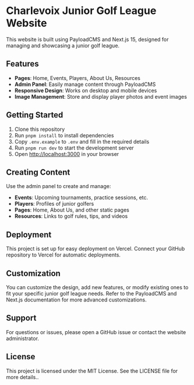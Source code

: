 # Charlevoix Junior Golf League Website

This website is built using PayloadCMS and Next.js 15, designed for managing and showcasing a junior golf league.

## Features

- **Pages**: Home, Events, Players, About Us, Resources
- **Admin Panel**: Easily manage content through PayloadCMS
- **Responsive Design**: Works on desktop and mobile devices
- **Image Management**: Store and display player photos and event images

## Getting Started

1. Clone this repository
2. Run `pnpm install` to install dependencies
3. Copy `.env.example` to `.env` and fill in the required details
4. Run `pnpm run dev` to start the development server
5. Open [http://localhost:3000](http://localhost:3000) in your browser

## Creating Content

Use the admin panel to create and manage:

- **Events**: Upcoming tournaments, practice sessions, etc.
- **Players**: Profiles of junior golfers
- **Pages**: Home, About Us, and other static pages
- **Resources**: Links to golf rules, tips, and videos

## Deployment

This project is set up for easy deployment on Vercel. Connect your GitHub repository to Vercel for automatic deployments.

## Customization

You can customize the design, add new features, or modify existing ones to fit your specific junior golf league needs. Refer to the PayloadCMS and Next.js documentation for more advanced customizations.

## Support

For questions or issues, please open a GitHub issue or contact the website administrator.

## License

This project is licensed under the MIT License. See the LICENSE file for more details..
